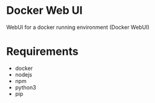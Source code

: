 # Docker Web UI

WebUI for a docker running environment (Docker WebUI)

# Requirements

* docker
* nodejs
* npm
* python3
* pip
